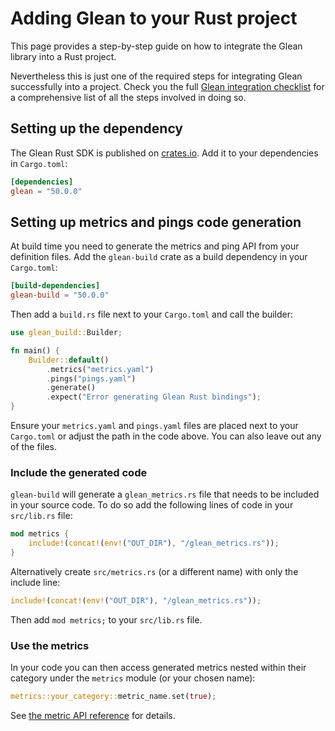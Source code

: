 # Adding Glean to your Rust project

This page provides a step-by-step guide on how to integrate the Glean library into a Rust project.

Nevertheless this is just one of the required steps for integrating Glean successfully into a project.
Check you the full [Glean integration checklist](./index.md) for a comprehensive list of all the steps involved in doing so.


## Setting up the dependency

The Glean Rust SDK is published on [crates.io](https://crates.io/crates/glean).
Add it to your dependencies in `Cargo.toml`:

```toml
[dependencies]
glean = "50.0.0"
```

## Setting up metrics and pings code generation

At build time you need to generate the metrics and ping API from your definition files.
Add the `glean-build` crate as a build dependency in your `Cargo.toml`:

```toml
[build-dependencies]
glean-build = "50.0.0"
```

Then add a `build.rs` file next to your `Cargo.toml` and call the builder:

```Rust
use glean_build::Builder;

fn main() {
    Builder::default()
        .metrics("metrics.yaml")
        .pings("pings.yaml")
        .generate()
        .expect("Error generating Glean Rust bindings");
}
```

Ensure your `metrics.yaml` and `pings.yaml` files are placed next to your `Cargo.toml` or adjust the path in the code above.
You can also leave out any of the files.

### Include the generated code

`glean-build` will generate a `glean_metrics.rs` file that needs to be included in your source code.
To do so add the following lines of code in your `src/lib.rs` file:

```Rust
mod metrics {
    include!(concat!(env!("OUT_DIR"), "/glean_metrics.rs"));
}
```

Alternatively create `src/metrics.rs` (or a different name) with only the include line:

```Rust
include!(concat!(env!("OUT_DIR"), "/glean_metrics.rs"));
```

Then add `mod metrics;` to your `src/lib.rs` file.

### Use the metrics

In your code you can then access generated metrics nested within their category under the `metrics` module (or your chosen name):

```Rust
metrics::your_category::metric_name.set(true);
```

See [the metric API reference](../../reference/metrics/index.md) for details.
